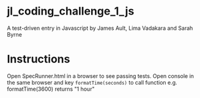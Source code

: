 # jl_coding_challenge_1_js

A test-driven entry in Javascript by James Ault, Lima Vadakara and Sarah Byrne

Instructions
============
Open SpecRunner.html in a browser to see passing tests.
Open console in the same browser and key ```formatTime(seconds)``` to call function e.g. formatTime(3600) returns "1 hour"